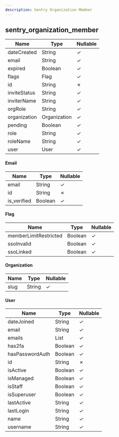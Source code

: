 ```yaml
---
description: Sentry Organization Member
---
```

sentry_organization_member
--------------------------

| **Name**     | **Type**     | **Nullable** |
| ------------ | ------------ | ------------ |
| dateCreated  | String       | &check;      |
| email        | String       | &check;      |
| expired      | Boolean      | &check;      |
| flags        | Flag         | &check;      |
| id           | String       | &cross;      |
| inviteStatus | String       | &check;      |
| inviterName  | String       | &check;      |
| orgRole      | String       | &check;      |
| organization | Organization | &check;      |
| pending      | Boolean      | &check;      |
| role         | String       | &check;      |
| roleName     | String       | &check;      |
| user         | User         | &check;      |

#### Email
| **Name**    | **Type** | **Nullable** |
| ----------- | -------- | ------------ |
| email       | String   | &check;      |
| id          | String   | &cross;      |
| is_verified | Boolean  | &check;      |

#### Flag
| **Name**              | **Type** | **Nullable** |
| --------------------- | -------- | ------------ |
| memberLimitRestricted | Boolean  | &check;      |
| ssoInvalid            | Boolean  | &check;      |
| ssoLinked             | Boolean  | &check;      |

#### Organization
| **Name** | **Type** | **Nullable** |
| -------- | -------- | ------------ |
| slug     | String   | &check;      |

#### User
| **Name**        | **Type**    | **Nullable** |
| --------------- | ----------- | ------------ |
| dateJoined      | String      | &check;      |
| email           | String      | &check;      |
| emails          | List<Email> | &check;      |
| has2fa          | Boolean     | &check;      |
| hasPasswordAuth | Boolean     | &check;      |
| id              | String      | &cross;      |
| isActive        | Boolean     | &check;      |
| isManaged       | Boolean     | &check;      |
| isStaff         | Boolean     | &check;      |
| isSuperuser     | Boolean     | &check;      |
| lastActive      | String      | &check;      |
| lastLogin       | String      | &check;      |
| name            | String      | &check;      |
| username        | String      | &check;      |
